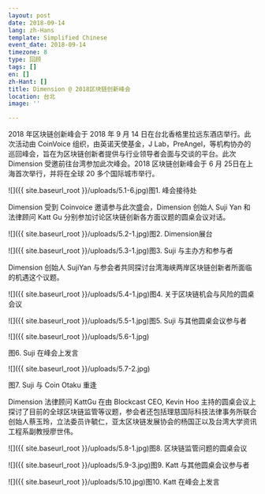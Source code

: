 ```yaml
---
layout: post
date: 2018-09-14
lang: zh-Hans
template: Simplified Chinese
event_date: 2018-09-14
timezone: 8
type: 回顾
tags: []
en: []
zh-Hant: []
title: Dimension @ 2018区块链创新峰会
location: 台北
image: ''

---
```

2018 年区块链创新峰会于 2018 年 9 月 14 日在台北香格里拉远东酒店举行。此次活动由 CoinVoice 组织，由英诺天使基金，J Lab，PreAngel，等机构协办的巡回峰会，旨在为区块链创新者提供与行业领导者会面与交谈的平台。此次 Dimension 受邀前往台湾参加此次峰会。2018 区块链创新峰会于 6 月 25日在上海首次举行，并将在全球 20 多个国际城市举行。

![]({{ site.baseurl_root }}/uploads/5.1-6.jpg)图1. 峰会接待处

Dimension 受到 Coinvoice 邀请参与此次盛会，Dimension 创始人 Suji Yan 和法律顾问 Katt Gu 分别参加讨论区块链创新各方面议题的圆桌会议对话。

![]({{ site.baseurl_root }}/uploads/5.2-1.jpg)图2. Dimension展台

![]({{ site.baseurl_root }}/uploads/5.3-1.jpg)图3. Suji 与主办方和参与者

Dimension 创始人 SujiYan 与参会者共同探讨台湾海峡两岸区块链创新者所面临的机遇这个议题。

![]({{ site.baseurl_root }}/uploads/5.4-1.jpg)图4. 关于区块链机会与风险的圆桌会议

![]({{ site.baseurl_root }}/uploads/5.5-1.jpg)图5. Suji 与其他圆桌会议参与者

![]({{ site.baseurl_root }}/uploads/5.6-1.jpg)

图6. Suji 在峰会上发言

![]({{ site.baseurl_root }}/uploads/5.7-2.jpg)

图7. Suji 与 Coin Otaku 重逢

Dimension 法律顾问 KattGu 在由 Blockcast CEO, Kevin Hoo 主持的圆桌会议上探讨了目前的全球区块链监管等议题，参会者还包括理慈国际科技法律事务所联合创始人蔡玉玲，立法委员许毓仁，亚太区块链发展协会的杨国正以及台湾大学资讯工程系副教授廖世伟。

![]({{ site.baseurl_root }}/uploads/5.8-1.jpg)图8. 区块链监管问题的圆桌会议

![]({{ site.baseurl_root }}/uploads/5.9-3.jpg)图9. Katt 与其他圆桌会议参与者

![]({{ site.baseurl_root }}/uploads/5.10.jpg)图10. Katt 在峰会上发言
